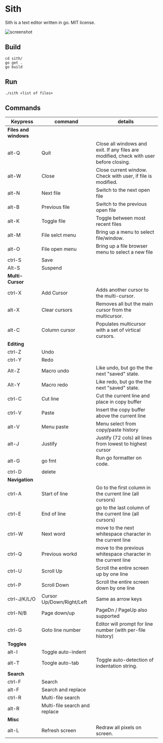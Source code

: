 Sith
====

Sith is a text editor written in go.  MIT license.

![screenshot](http://www.wx13.com/sithscreenshot.png)

Build
-----

	cd sith/
	go get .
	go build

Run
---

	./sith <list of files>

Commands
--------

| Keypress | command         | details
| -------- | -------         | -------
| **Files and windows**
| alt-Q    | Quit            | Close all windows and exit.  If any files are modified, check with user before closing.
| alt-W    | Close           | Close current window.  Check with user, if file is modified.
| alt-N    | Next file       | Switch to the next open file
| alt-B    | Previous file   | Switch to the previous open file
| alt-K    | Toggle file     | Toggle between most recent files
| alt-M    | File selct menu | Bring up a menu to select file/window.
| alt-O    | File open menu  | Bring up a file browser menu to select a new file
| ctrl-S   | Save
| Alt-S    | Suspend
| **Multi-Cursor**
| ctrl-X   | Add Cursor      | Adds another cursor to the multi-cursor.
| alt-X    | Clear cursors   | Removes all but the main cursor from the multicursor.
| alt-C    | Column cursor   | Populates multicursor with a set of virtical cursors.
| **Editing**
| ctrl-Z   | Undo
| ctrl-Y   | Redo
| Alt-Z    | Macro undo      | Like undo, but go the the next "saved" state.
| Alt-Y    | Macro redo      | Like redo, but go the the next "saved" state.
| ctrl-C   | Cut line        | Cut the current line and place in copy buffer
| ctrl-V   | Paste           | Insert the copy buffer above the current line
| alt-V    | Menu paste      | Menu select from copy/paste history
| alt-J    | Justify         | Justify (72 cols) all lines from lowest to highest cursor
| alt-G    | go fmt          | Run go formatter on code.
| ctrl-D   | delete
| **Navigation**
| ctrl-A   | Start of line   | Go to the first column in the current line (all cursors)
| ctrl-E   | End of line     | go to the last column of the current line (all cursors)
| ctrl-W   | Next word       | move to the next whitespace character in the current line
| ctrl-Q   | Previous workd  | move to the previous whitespace character in the current line
| ctrl-U   | Scroll Up       | Scroll the entire screen up by one line
| ctrl-P   | Scroll Down     | Scroll the entire screen down by one line
| ctrl-J/K/L/O   | Cursor Up/Down/Right/Left  | Same as arrow keys
| ctrl-N/B | Page down/up    | PageDn / PageUp also supported
| ctrl-G   | Goto line number| Editor will prompt for line number (with per-file history)
| **Toggles**
| alt-I    | Toggle auto-indent
| alt-T    | Toogle auto-tab | Toggle auto-detection of indentation string.
| **Search**
| ctrl-F   | Search
| alt-F    | Search and replace
| ctrl-R   | Multi-file search
| alt-R    | Multi-file search and replace
| **Misc**
| alt-L    | Refresh screen  | Redraw all pixels on screen.
